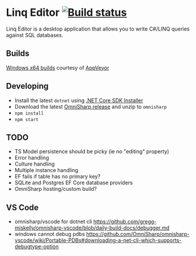 Linq Editor [![Build status](https://ci.appveyor.com/api/projects/status/s7adk4g4bu8dmh9k?svg=true)](https://ci.appveyor.com/project/stofte/linq-editor)
===========
Linq Editor is a desktop application that allows you to write C#/LINQ queries against SQL databases.

Builds
------
[Windows x64 builds](https://ci.appveyor.com/project/stofte/linq-editor/build/artifacts) courtesy of [AppVeyor](https://www.appveyor.com/) 

Developing
----------
- Install the latest `dotnet` using [.NET Core SDK Installer](https://github.com/dotnet/cli#installers-and-binaries)
- Download the latest [OmniSharp release](https://github.com/OmniSharp/omnisharp-roslyn/releases) and unzip to `omnisharp`
- `npm install`
- `npm start`

TODO
----
- TS Model persistence should be picky (ie no "editing" property)
- Error handling
- Culture handling
- Multiple instance handling
- EF fails if table has no primary key?
- SQLite and Postgres EF Core database providers
- OmniSharp hosting/custom build?

VS Code
-------------
- omnisharp/vscode for dotnet cli https://github.com/gregg-miskelly/omnisharp-vscode/blob/daily-build-docs/debugger.md
- windows cannot debug pdbs https://github.com/OmniSharp/omnisharp-vscode/wiki/Portable-PDBs#downloading-a-net-cli-which-supports-debugtype-option
